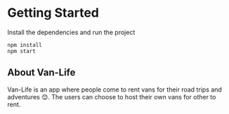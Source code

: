 # Getting Started

Install the dependencies and run the project

```
npm install
npm start
```

## About Van-Life

Van-Life is an app where people come to rent vans for their road trips and adventures 😊.
The users can choose to host their own vans for other to rent.
